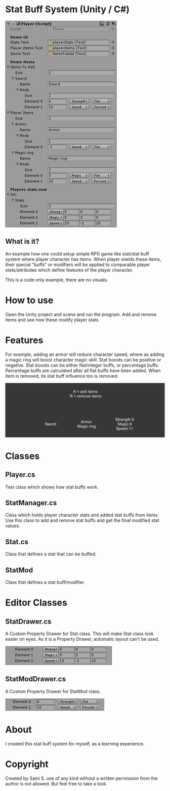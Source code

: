 # Stat Buff System (Unity / C#)

![Stat system image](/doc/stat_system_1.PNG)

## What is it?

An example how one could setup simple RPG game like stat/stat buff system where player character has items. When player wields these items, their special "buffs" or modifiers will be applied to comparable player stats/attributes which define features of the player character.

This is a code only example, there are no visuals.

# How to use
Open the Unity project and scene and run the program. Add and remove items and see how these modify player stats. 

# Features
For example, adding an armor will reduce character speed, where as adding a magic ring will boost character magic skill. Stat boosts can be positive or negative. Stat boosts can be either flat/integer buffs, or percentage buffs. Percentage buffs are calculated after all flat buffs have been added. When item is removed, its stat buff influence too is removed.

![Stat system image](/doc/stat_system_2.PNG)

 
# Classes

##  Player.cs
Test class which shows how stat buffs work.

## StatManager.cs
Class which holds player character stats and added stat buffs from items. Use this class to add and remove stat buffs and get the final modified stat values.

## Stat.cs
Class that defines a stat that can be buffed.

## StatMod
Class that defines a stat buff/modifier.

# Editor Classes

## StatDrawer.cs

A Custom Property Drawer for Stat class. This will make Stat class look easier on eyes. As it is a Property Drawer, automatic layout can't be used.

![Stat system image](/doc/stat_system_4.PNG)


## StatModDrawer.cs

A Custom Property Drawer for StatMod class.

![Stat system image](/doc/stat_system_3.PNG)


# About
I created this stat buff system for myself, as a learning experience.

# Copyright 
Created by Sami S. use of any kind without a written permission from the author is not allowed. But feel free to take a look.
